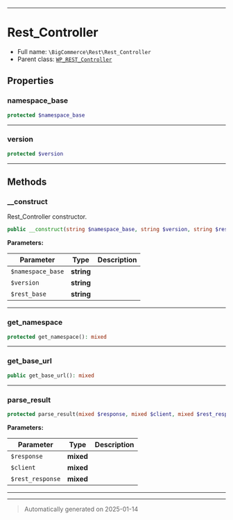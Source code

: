 ***

# Rest_Controller





* Full name: `\BigCommerce\Rest\Rest_Controller`
* Parent class: [`WP_REST_Controller`](./classes/WP_REST_Controller.md)



## Properties


### namespace_base



```php
protected $namespace_base
```







***

### version



```php
protected $version
```







***

## Methods


### __construct

Rest_Controller constructor.

```php
public __construct(string $namespace_base, string $version, string $rest_base): mixed
```








**Parameters:**

| Parameter | Type | Description |
|-----------|------|-------------|
| `$namespace_base` | **string** |  |
| `$version` | **string** |  |
| `$rest_base` | **string** |  |





***

### get_namespace



```php
protected get_namespace(): mixed
```












***

### get_base_url



```php
public get_base_url(): mixed
```












***

### parse_result



```php
protected parse_result(mixed $response, mixed $client, mixed $rest_response = true): mixed
```








**Parameters:**

| Parameter | Type | Description |
|-----------|------|-------------|
| `$response` | **mixed** |  |
| `$client` | **mixed** |  |
| `$rest_response` | **mixed** |  |





***


***
> Automatically generated on 2025-01-14
